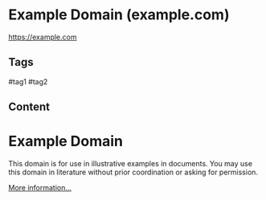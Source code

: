 # Example Domain (example.com)

<https://example.com>

## Tags

#tag1 #tag2

## Content

Example Domain
==============

This domain is for use in illustrative examples in documents. You may use this
domain in literature without prior coordination or asking for permission.

[More information\...](https://www.iana.org/domains/example)
